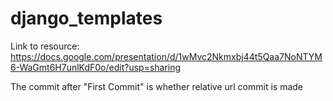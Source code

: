 # django_templates

Link to resource: https://docs.google.com/presentation/d/1wMvc2Nkmxbj44t5Qaa7NoNTYM6-WaGmt6H7unlKdF0o/edit?usp=sharing

The commit after "First Commit" is whether relative url commit is made